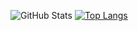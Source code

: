

![GitHub Stats](https://github-readme-stats.vercel.app/api?username=kyo1941&count_private=true&show_icons=true)
[![Top Langs](https://github-readme-stats.vercel.app/api/top-langs/?username=kyo1941&layout=compact&count_private=false&show_icons=true&show_icons=true)](https://github.com/anuraghazra/github-readme-stats)
<!-- [![iwbc_mzk's atcoder stats](https://atcoder-readme-stats.vercel.app/stats/kyo1941?width=450&height=200)](https://atcoder.jp/users/kyo1941) -->
